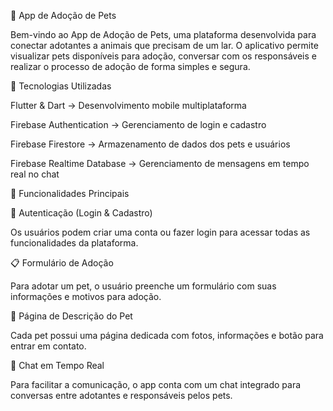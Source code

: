 🐾 App de Adoção de Pets

Bem-vindo ao App de Adoção de Pets, uma plataforma desenvolvida para conectar adotantes a animais que precisam de um lar. O aplicativo permite visualizar pets disponíveis para adoção, conversar com os responsáveis e realizar o processo de adoção de forma simples e segura.

🚀 Tecnologias Utilizadas

Flutter & Dart → Desenvolvimento mobile multiplataforma

Firebase Authentication → Gerenciamento de login e cadastro

Firebase Firestore → Armazenamento de dados dos pets e usuários

Firebase Realtime Database → Gerenciamento de mensagens em tempo real no chat

📱 Funcionalidades Principais

🔐 Autenticação (Login & Cadastro)

Os usuários podem criar uma conta ou fazer login para acessar todas as funcionalidades da plataforma.



📋 Formulário de Adoção

Para adotar um pet, o usuário preenche um formulário com suas informações e motivos para adoção.



🐶 Página de Descrição do Pet

Cada pet possui uma página dedicada com fotos, informações e botão para entrar em contato.



💬 Chat em Tempo Real

Para facilitar a comunicação, o app conta com um chat integrado para conversas entre adotantes e responsáveis pelos pets.


